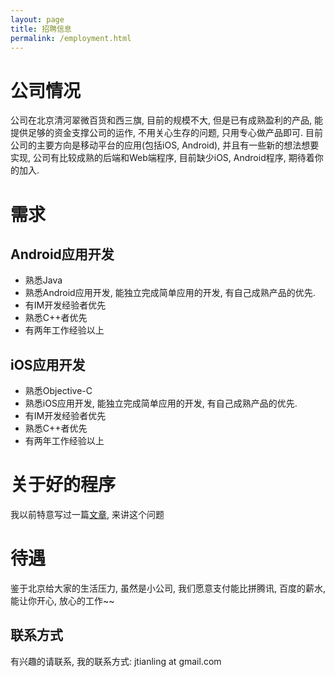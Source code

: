 ```yaml
---
layout: page
title: 招聘信息
permalink: /employment.html
---
```


# 公司情况
公司在北京清河翠微百货和西三旗, 目前的规模不大, 但是已有成熟盈利的产品, 能提供足够的资金支撑公司的运作, 不用关心生存的问题, 只用专心做产品即可.
目前公司的主要方向是移动平台的应用(包括iOS, Android), 并且有一些新的想法想要实现, 公司有比较成熟的后端和Web端程序, 目前缺少iOS, Android程序, 期待着你的加入.

# 需求
## Android应用开发
* 熟悉Java
* 熟悉Android应用开发, 能独立完成简单应用的开发, 有自己成熟产品的优先.
* 有IM开发经验者优先
* 熟悉C++者优先
* 有两年工作经验以上

## iOS应用开发
* 熟悉Objective-C
* 熟悉iOS应用开发, 能独立完成简单应用的开发, 有自己成熟产品的优先.
* 有IM开发经验者优先
* 熟悉C++者优先
* 有两年工作经验以上

# 关于好的程序
我以前特意写过一篇[文章](/2013/05/03/how-to-be-a-good-programmer.html), 来讲这个问题

# 待遇
鉴于北京给大家的生活压力, 虽然是小公司, 我们愿意支付能比拼腾讯, 百度的薪水, 能让你开心, 放心的工作~~  

## 联系方式
有兴趣的请联系, 我的联系方式: jtianling at gmail.com

